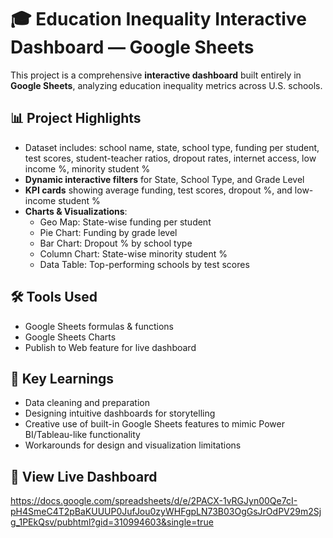 # 🎓 Education Inequality Interactive Dashboard — Google Sheets

This project is a comprehensive **interactive dashboard** built entirely in **Google Sheets**, analyzing education inequality metrics across U.S. schools.

## 📊 Project Highlights
- Dataset includes: school name, state, school type, funding per student, test scores, student-teacher ratios, dropout rates, internet access, low income %, minority student %
- **Dynamic interactive filters** for State, School Type, and Grade Level
- **KPI cards** showing average funding, test scores, dropout %, and low-income student %
- **Charts & Visualizations**:
  - Geo Map: State-wise funding per student
  - Pie Chart: Funding by grade level
  - Bar Chart: Dropout % by school type
  - Column Chart: State-wise minority student %
  - Data Table: Top-performing schools by test scores

## 🛠️ Tools Used
- Google Sheets formulas & functions
- Google Sheets Charts
- Publish to Web feature for live dashboard

## 🧠 Key Learnings
- Data cleaning and preparation
- Designing intuitive dashboards for storytelling
- Creative use of built-in Google Sheets features to mimic Power BI/Tableau-like functionality
- Workarounds for design and visualization limitations

## 📎 View Live Dashboard
https://docs.google.com/spreadsheets/d/e/2PACX-1vRGJyn00Qe7cI-pH4SmeC4T2pBaKUUUP0JufJou0zyWHFgpLN73B03OgGsJrOdPV29m2Sjg_1PEkQsv/pubhtml?gid=310994603&single=true
